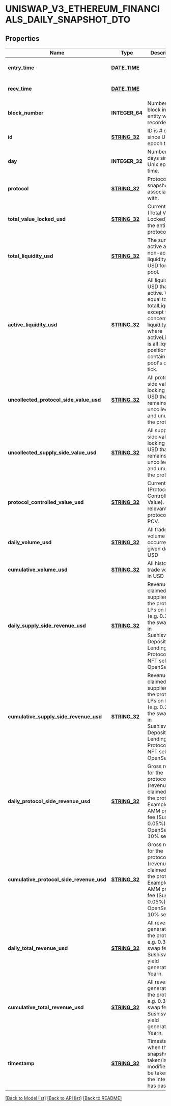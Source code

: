 # UNISWAP_V3_ETHEREUM_FINANCIALS_DAILY_SNAPSHOT_DTO

## Properties
Name | Type | Description | Notes
------------ | ------------- | ------------- | -------------
**entry_time** | [**DATE_TIME**](DATE_TIME.md) |  | [optional] [default to null]
**recv_time** | [**DATE_TIME**](DATE_TIME.md) |  | [optional] [default to null]
**block_number** | **INTEGER_64** | Number of block in which entity was recorded. | [optional] [default to null]
**id** | [**STRING_32**](STRING_32.md) | ID is # of days since Unix epoch time. | [optional] [default to null]
**day** | **INTEGER_32** | Number of days since Unix epoch time. | [optional] [default to null]
**protocol** | [**STRING_32**](STRING_32.md) | Protocol this snapshot is associated with. | [optional] [default to null]
**total_value_locked_usd** | [**STRING_32**](STRING_32.md) | Current TVL (Total Value Locked) of the entire protocol. | [optional] [default to null]
**total_liquidity_usd** | [**STRING_32**](STRING_32.md) | The sum of all active and non-active liquidity in USD for this pool. | [optional] [default to null]
**active_liquidity_usd** | [**STRING_32**](STRING_32.md) | All liquidity in USD that is active. Will be equal to totalLiquidity except for in concentrated liquidity - where activeLiquidity is all liquidity positions that contain the pool&#39;s current tick. | [optional] [default to null]
**uncollected_protocol_side_value_usd** | [**STRING_32**](STRING_32.md) | All protocol-side value locking in USD that remains uncollected and unused in the protocol. | [optional] [default to null]
**uncollected_supply_side_value_usd** | [**STRING_32**](STRING_32.md) | All supply-side value locking in USD that remains uncollected and unused in the protocol. | [optional] [default to null]
**protocol_controlled_value_usd** | [**STRING_32**](STRING_32.md) | Current PCV (Protocol Controlled Value). Only relevant for protocols with PCV. | [optional] [default to null]
**daily_volume_usd** | [**STRING_32**](STRING_32.md) | All trade volume occurred in a given day, in USD | [optional] [default to null]
**cumulative_volume_usd** | [**STRING_32**](STRING_32.md) | All historical trade volume in USD | [optional] [default to null]
**daily_supply_side_revenue_usd** | [**STRING_32**](STRING_32.md) | Revenue claimed by suppliers to the protocol. LPs on DEXs (e.g. 0.25% of the swap fee in Sushiswap). Depositors on Lending Protocols. NFT sellers on OpenSea. | [optional] [default to null]
**cumulative_supply_side_revenue_usd** | [**STRING_32**](STRING_32.md) | Revenue claimed by suppliers to the protocol. LPs on DEXs (e.g. 0.25% of the swap fee in Sushiswap). Depositors on Lending Protocols. NFT sellers on OpenSea. | [optional] [default to null]
**daily_protocol_side_revenue_usd** | [**STRING_32**](STRING_32.md) | Gross revenue for the protocol (revenue claimed by the protocol). Examples: AMM protocol fee (Sushi’s 0.05%). OpenSea 10% sell fee. | [optional] [default to null]
**cumulative_protocol_side_revenue_usd** | [**STRING_32**](STRING_32.md) | Gross revenue for the protocol (revenue claimed by the protocol). Examples: AMM protocol fee (Sushi’s 0.05%). OpenSea 10% sell fee. | [optional] [default to null]
**daily_total_revenue_usd** | [**STRING_32**](STRING_32.md) | All revenue generated by the protocol. e.g. 0.30% of swap fee in Sushiswap, all yield generated by Yearn. | [optional] [default to null]
**cumulative_total_revenue_usd** | [**STRING_32**](STRING_32.md) | All revenue generated by the protocol. e.g. 0.30% of swap fee in Sushiswap, all yield generated by Yearn. | [optional] [default to null]
**timestamp** | [**STRING_32**](STRING_32.md) | Timestamp of when this snapshot was taken/last modified (May be taken after the interval has passed). | [optional] [default to null]

[[Back to Model list]](../README.md#documentation-for-models) [[Back to API list]](../README.md#documentation-for-api-endpoints) [[Back to README]](../README.md)


